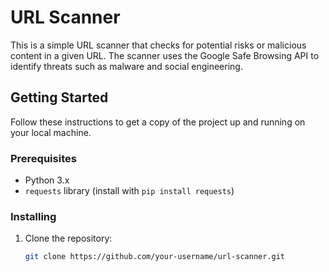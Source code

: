 # URL Scanner

This is a simple URL scanner that checks for potential risks or malicious content in a given URL. The scanner uses the Google Safe Browsing API to identify threats such as malware and social engineering.

## Getting Started

Follow these instructions to get a copy of the project up and running on your local machine.

### Prerequisites

- Python 3.x
- `requests` library (install with `pip install requests`)

### Installing

1. Clone the repository:

   ```bash
   git clone https://github.com/your-username/url-scanner.git
